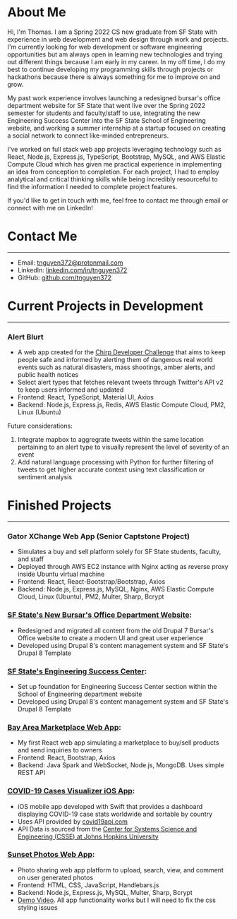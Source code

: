 # About Me
Hi, I'm Thomas. I am a Spring 2022 CS new graduate from SF State with experience in web development and web design through work and projects. I'm currently looking for web development or software engineering opportunities but am always open in learning new technologies and trying out different things because I am early in my career. In my off time, I do my best to continue developing my programming skills through projects or hackathons because there is always something for me to improve on and grow.

My past work experience involves launching a redesigned bursar's office department website for SF State that went live over the Spring 2022 semester for students and faculty/staff to use, integrating the new Engineering Success Center into the SF State School of Engineering website, and working a summer internship at a startup focused on creating a social network to connect like-minded entrepreneurs.

I've worked on full stack web app projects leveraging technology such as React, Node.js, Express.js, TypeScript, Bootstrap, MySQL, and AWS Elastic Compute Cloud which has given me practical experience in implementing an idea from conception to completion. For each project, I had to employ analytical and critical thinking skills while being incredibly resourceful to find the information I needed to complete project features.

If you'd like to get in touch with me, feel free to contact me through email or connect with me on LinkedIn!

# Contact Me
_________________________________
- Email: [tnguyen372@protonmail.com](mailto:tnguyen372@protonmail.com)
- LinkedIn: [linkedin.com/in/tnguyen372](https://www.linkedin.com/in/tnguyen372)
- GitHub: [github.com/tnguyen372](https://github.com/tnguyen372)

# Current Projects in Development
_________________________________
### Alert Blurt
- A web app created for the [Chirp Developer Challenge](https://chirpdevchallenge.devpost.com) that aims to keep people safe and informed by alerting them of dangerous real world events such as natural disasters, mass shootings, amber alerts, and public health notices
- Select alert types that fetches relevant tweets through Twitter's API v2 to keep users informed and updated
- Frontend: React, TypeScript, Material UI, Axios
- Backend: Node.js, Express.js, Redis, AWS Elastic Compute Cloud, PM2, Linux (Ubuntu)

Future considerations: 
1) Integrate mapbox to aggregrate tweets within the same location pertaining to an alert type to visually represent the level of severity of an event
2) Add natural language processing with Python for further filtering of tweets to get higher accurate context using text classification or sentiment analysis

# Finished Projects
___________________
### Gator XChange Web App (Senior Captstone Project)
- Simulates a buy and sell platform solely for SF State students, faculty, and staff
- Deployed through AWS EC2 instance with Nginx acting as reverse proxy inside Ubuntu virtual machine
- Frontend: React, React-Bootstrap/Bootstrap, Axios
- Backend: Node.js, Express.js, MySQL, Nginx, AWS Elastic Compute Cloud, Linux (Ubuntu), PM2, Multer, Sharp, Bcrypt

### **[SF State's New Bursar's Office Department Website](https://bursar.sfsu.edu):**
- Redesigned and migrated all content from the old Drupal 7 Bursar's Office website to create a modern UI and great user experience  
- Developed using Drupal 8's content management system and SF State's Drupal 8 Template

### **[SF State's Engineering Success Center](https://engineering.sfsu.edu/esc):**
- Set up foundation for Engineering Success Center section within the School of Engineering department website
- Developed using Drupal 8's content management system and SF State's Drupal 8 Template

### **[Bay Area Marketplace Web App](https://github.com/tnguyen372/Bay-Area-Marketplace):**
- My first React web app simulating a marketplace to buy/sell products and send inquiries to owners
- Frontend: React, Bootstrap, Axios
- Backend: Java Spark and WebSocket, Node.js, MongoDB. Uses simple REST API 

### **[COVID-19 Cases Visualizer iOS App](https://github.com/tnguyen372/covid19-cases-visualizer):**
- iOS mobile app developed with Swift that provides a dashboard displaying COVID-19 case stats worldwide and sortable by country 
- Uses API provided by [covid19api.com](https://covid19api.com)
- API Data is sourced from the [Center for Systems Science and Engineering (CSSE) at Johns Hopkins University](https://github.com/CSSEGISandData/COVID-19)

### **[Sunset Photos Web App](https://github.com/tnguyen372/Sunset-Photos):**
- Photo sharing web app platform to upload, search, view, and comment on user generated photos
- Frontend: HTML, CSS, JavaScript, Handlebars.js
- Backend: Node.js, Express.js, MySQL, Multer, Sharp, Bcrypt
- [Demo Video](https://www.youtube.com/watch?v=Yx6SXT3NKZw). All app functionality works but I will need to fix the css styling issues
